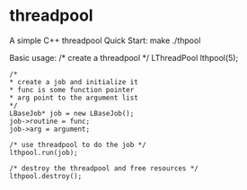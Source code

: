 threadpool
==========

A simple C++ threadpool
Quick Start:
	make
	./thpool

Basic usage:
	/* create a threadpool */
	LThreadPool lthpool(5);

	/*
	* create a job and initialize it
	* func is some function pointer
	* arg point to the argument list
	*/
	LBaseJob* job = new LBaseJob();
	job->routine = func;
	job->arg = argument;

	/* use threadpool to do the job */
	lthpool.run(job);

	/* destroy the threadpool and free resources */
	lthpool.destroy();
